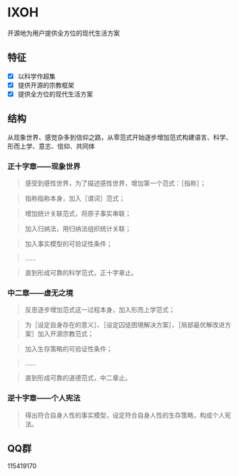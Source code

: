 # IXOH

开源地为用户提供全方位的现代生活方案

## 特征

- [x] 以科学作超集
- [x] 提供开源的宗教框架
- [x] 提供全方位的现代生活方案

## 结构

从现象世界、感觉杂多到信仰之路，从零范式开始逐步增加范式构建语言、科学、形而上学、意志、信仰、共同体

### 正十字章——现象世界

>感受到感性世界，为了描述感性世界，增加第一个范式：［指称］；

>指称指称本身，加入［谓词］范式；

>增加统计关联范式，将原子事实串联；

>加入归纳法，用归纳法组织统计关联；

>加入事实模型的可验证性条件；

>……

>直到形成可靠的科学范式，正十字章止。

### 中二章——虚无之境

>反思逐步增加范式这一过程本身，加入形而上学范式；

>为［设定自身存在的意义］、［设定囚徒困境解决方案］、［局部最优解改进方案］加入开源宗教范式；

>加入生存策略的可验证性条件；

>……

>直到形成可靠的道德范式，中二章止。

### 逆十字章——个人宪法

>得出符合自身人性的事实模型，设定符合自身人性的生存策略，构成个人宪法。

## QQ群

115419170
